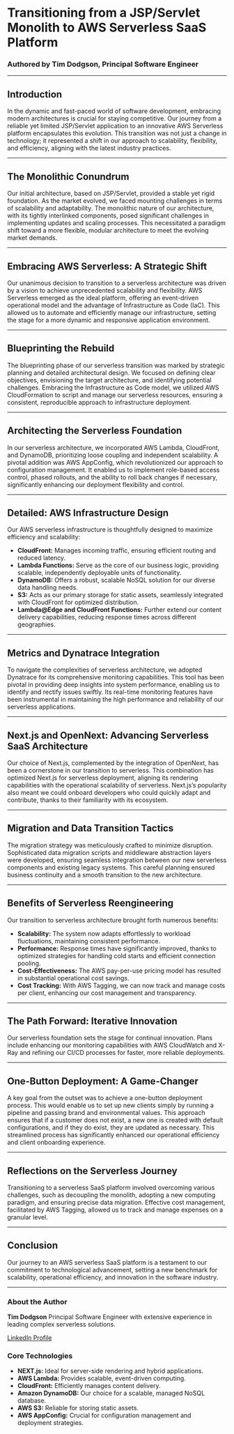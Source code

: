 # Transitioning from a JSP/Servlet Monolith to AWS Serverless SaaS Platform
### Authored by Tim Dodgson, Principal Software Engineer

---

## Introduction
In the dynamic and fast-paced world of software development, embracing modern architectures is crucial for staying competitive. Our journey from a reliable yet limited JSP/Servlet application to an innovative AWS Serverless platform encapsulates this evolution. This transition was not just a change in technology; it represented a shift in our approach to scalability, flexibility, and efficiency, aligning with the latest industry practices.

---

## The Monolithic Conundrum
Our initial architecture, based on JSP/Servlet, provided a stable yet rigid foundation. As the market evolved, we faced mounting challenges in terms of scalability and adaptability. The monolithic nature of our architecture, with its tightly interlinked components, posed significant challenges in implementing updates and scaling processes. This necessitated a paradigm shift toward a more flexible, modular architecture to meet the evolving market demands.

---

## Embracing AWS Serverless: A Strategic Shift
Our unanimous decision to transition to a serverless architecture was driven by a vision to achieve unprecedented scalability and flexibility. AWS Serverless emerged as the ideal platform, offering an event-driven operational model and the advantage of Infrastructure as Code (IaC). This allowed us to automate and efficiently manage our infrastructure, setting the stage for a more dynamic and responsive application environment.

---

## Blueprinting the Rebuild
The blueprinting phase of our serverless transition was marked by strategic planning and detailed architectural design. We focused on defining clear objectives, envisioning the target architecture, and identifying potential challenges. Embracing the Infrastructure as Code model, we utilized AWS CloudFormation to script and manage our serverless resources, ensuring a consistent, reproducible approach to infrastructure deployment.

---

## Architecting the Serverless Foundation
In our serverless architecture, we incorporated AWS Lambda, CloudFront, and DynamoDB, prioritizing loose coupling and independent scalability. A pivotal addition was AWS AppConfig, which revolutionized our approach to configuration management. It enabled us to implement role-based access control, phased rollouts, and the ability to roll back changes if necessary, significantly enhancing our deployment flexibility and control.

---

## Detailed: AWS Infrastructure Design
Our AWS serverless infrastructure is thoughtfully designed to maximize efficiency and scalability:
- **CloudFront:** Manages incoming traffic, ensuring efficient routing and reduced latency.
- **Lambda Functions:** Serve as the core of our business logic, providing scalable, independently deployable units of functionality.
- **DynamoDB:** Offers a robust, scalable NoSQL solution for our diverse data handling needs.
- **S3:** Acts as our primary storage for static assets, seamlessly integrated with CloudFront for optimized distribution.
- **Lambda@Edge and CloudFront Functions:** Further extend our content delivery capabilities, reducing response times across different geographies.

---

## Metrics and Dynatrace Integration
To navigate the complexities of serverless architecture, we adopted Dynatrace for its comprehensive monitoring capabilities. This tool has been pivotal in providing deep insights into system performance, enabling us to identify and rectify issues swiftly. Its real-time monitoring features have been instrumental in maintaining the high performance and reliability of our serverless applications.

---

## Next.js and OpenNext: Advancing Serverless SaaS Architecture
Our choice of Next.js, complemented by the integration of OpenNext, has been a cornerstone in our transition to serverless. This combination has optimized Next.js for serverless deployment, aligning its rendering capabilities with the operational scalability of serverless. Next.js’s popularity also meant we could onboard developers who could quickly adapt and contribute, thanks to their familiarity with its ecosystem.

---

## Migration and Data Transition Tactics
The migration strategy was meticulously crafted to minimize disruption. Sophisticated data migration scripts and middleware abstraction layers were developed, ensuring seamless integration between our new serverless components and existing legacy systems. This careful planning ensured business continuity and a smooth transition to the new architecture.

---

## Benefits of Serverless Reengineering
Our transition to serverless architecture brought forth numerous benefits:
- **Scalability:** The system now adapts effortlessly to workload fluctuations, maintaining consistent performance.
- **Performance:** Response times have significantly improved, thanks to optimized strategies for handling cold starts and efficient connection pooling.
- **Cost-Effectiveness:** The AWS pay-per-use pricing model has resulted in substantial operational cost savings.
- **Cost Tracking:** With AWS Tagging, we can now track and manage costs per client, enhancing our cost management and transparency.

---

## The Path Forward: Iterative Innovation
Our serverless foundation sets the stage for continual innovation. Plans include enhancing our monitoring capabilities with AWS CloudWatch and X-Ray and refining our CI/CD processes for faster, more reliable deployments.

---

## One-Button Deployment: A Game-Changer
A key goal from the outset was to achieve a one-button deployment process. This would enable us to set up new clients simply by running a pipeline and passing brand and environmental values. This approach ensures that if a customer does not exist, a new one is created with default configurations, and if they do exist, they are updated as necessary. This streamlined process has significantly enhanced our operational efficiency and client onboarding experience.

---

## Reflections on the Serverless Journey
Transitioning to a serverless SaaS platform involved overcoming various challenges, such as decoupling the monolith, adopting a new computing paradigm, and ensuring precise data migration. Effective cost management, facilitated by AWS Tagging, allowed us to track and manage expenses on a granular level.

---

## Conclusion
Our journey to an AWS serverless SaaS platform is a testament to our commitment to technological advancement, setting a new benchmark for scalability, operational efficiency, and innovation in the software industry.

---

### About the Author
**Tim Dodgson**
Principal Software Engineer with extensive experience in leading complex serverless solutions.

[LinkedIn Profile](#)

### Core Technologies
- **NEXT.js:** Ideal for server-side rendering and hybrid applications.
- **AWS Lambda:** Provides scalable, event-driven computing.
- **CloudFront:** Efficiently manages content delivery.
- **Amazon DynamoDB:** Our choice for a scalable, managed NoSQL database.
- **AWS S3:** Reliable for storing static assets.
- **AWS AppConfig:** Crucial for configuration management and deployment strategies.
